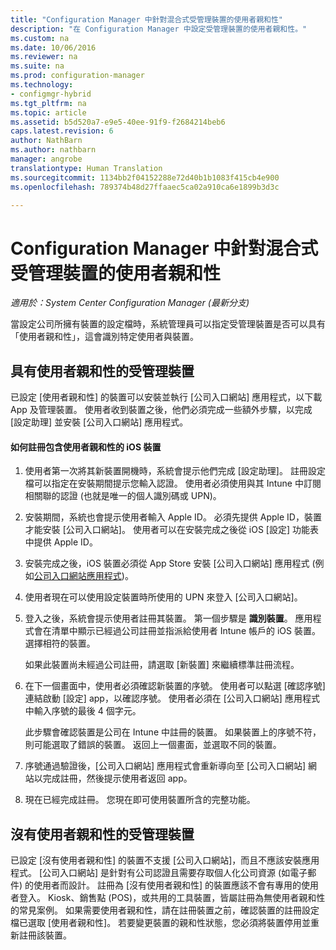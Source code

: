 ```yaml
---
title: "Configuration Manager 中針對混合式受管理裝置的使用者親和性"
description: "在 Configuration Manager 中設定受管理裝置的使用者親和性。"
ms.custom: na
ms.date: 10/06/2016
ms.reviewer: na
ms.suite: na
ms.prod: configuration-manager
ms.technology:
- configmgr-hybrid
ms.tgt_pltfrm: na
ms.topic: article
ms.assetid: b5d520a7-e9e5-40ee-91f9-f2684214beb6
caps.latest.revision: 6
author: NathBarn
ms.author: nathbarn
manager: angrobe
translationtype: Human Translation
ms.sourcegitcommit: 1134bb2f04152288e72d40b1b1083f415cb4e900
ms.openlocfilehash: 789374b48d27ffaaec5ca02a910ca6e1899b3d3c

---
```

# <a name="user-affinity-for-hybrid-managed-devices-in-configuration-manager"></a>Configuration Manager 中針對混合式受管理裝置的使用者親和性

*適用於：System Center Configuration Manager (最新分支)*

當設定公司所擁有裝置的設定檔時，系統管理員可以指定受管理裝置是否可以具有「使用者親和性」，這會識別特定使用者與裝置。  

##  <a name="a-namebkmkioscpa-managed-devices-with-user-affinity"></a><a name="BKMK_iOSCP"></a> 具有使用者親和性的受管理裝置  
 已設定 [使用者親和性] 的裝置可以安裝並執行 [公司入口網站] 應用程式，以下載 App 及管理裝置。 使用者收到裝置之後，他們必須完成一些額外步驟，以完成 [設定助理] 並安裝 [公司入口網站] 應用程式。  

#### <a name="how-to-enroll-ios-devices-with-user-affinity"></a>如何註冊包含使用者親和性的 iOS 裝置  

1.  使用者第一次將其新裝置開機時，系統會提示他們完成 [設定助理]。 註冊設定檔可以指定在安裝期間提示您輸入認證。 使用者必須使用與其 Intune 中訂閱相關聯的認證 (也就是唯一的個人識別碼或 UPN)。  

2.  安裝期間，系統也會提示使用者輸入 Apple ID。 必須先提供 Apple ID，裝置才能安裝 [公司入口網站]。 使用者可以在安裝完成之後從 iOS [設定] 功能表中提供 Apple ID。  

3.  安裝完成之後，iOS 裝置必須從 App Store 安裝 [公司入口網站] 應用程式 (例如[公司入口網站應用程式](https://itunes.apple.com/us/app/id719171358))。  

4.  使用者現在可以使用設定裝置時所使用的 UPN 來登入 [公司入口網站]。  

5.  登入之後，系統會提示使用者註冊其裝置。 第一個步驟是 **識別裝置**。 應用程式會在清單中顯示已經過公司註冊並指派給使用者 Intune 帳戶的 iOS 裝置。 選擇相符的裝置。  

     如果此裝置尚未經過公司註冊，請選取 [新裝置] 來繼續標準註冊流程。  

6.  在下一個畫面中，使用者必須確認新裝置的序號。 使用者可以點選 [確認序號] 連結啟動 [設定] app，以確認序號。 使用者必須在 [公司入口網站] 應用程式中輸入序號的最後 4 個字元。  

     此步驟會確認裝置是公司在 Intune 中註冊的裝置。 如果裝置上的序號不符，則可能選取了錯誤的裝置。 返回上一個畫面，並選取不同的裝置。  

7.  序號通過驗證後，[公司入口網站] 應用程式會重新導向至 [公司入口網站] 網站以完成註冊，然後提示使用者返回 app。  

8.  現在已經完成註冊。 您現在即可使用裝置所含的完整功能。  

##  <a name="a-namebkmknouaa-managed-devices-without-user-affinity"></a><a name="BKMK_noUA"></a> 沒有使用者親和性的受管理裝置  
 已設定 [沒有使用者親和性] 的裝置不支援 [公司入口網站]，而且不應該安裝應用程式。 [公司入口網站] 是針對有公司認證且需要存取個人化公司資源 (如電子郵件) 的使用者而設計。 註冊為 [沒有使用者親和性] 的裝置應該不會有專用的使用者登入。 Kiosk、銷售點 (POS)，或共用的工具裝置，皆屬註冊為無使用者親和性的常見案例。 如果需要使用者親和性，請在註冊裝置之前，確認裝置的註冊設定檔已選取 [使用者親和性]。 若要變更裝置的親和性狀態，您必須將裝置停用並重新註冊該裝置。



<!--HONumber=Nov16_HO1-->


